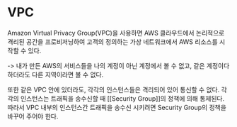 # VPC
Amazon Virtual Privacy Group(VPC)을 사용하면 AWS 클라우드에서 논리적으로 격리된 공간을 프로비저닝하여 고객의 정의하는 가상 네트워크에서 AWS 리소스를 시작할 수 있다.

-> 내가 만든 AWS의 서비스들을 나의 계정이 아닌 계정에서 볼 수 없고, 같은 계정이다 하더라도 다른 지역이라면 볼 수 없다.

또한 같은 VPC 안에 있더라도, 각각의 인스턴스들은 격리되어 있어 통신할 수 없다. 각각의 인스턴스는 트래픽을 송수신할 때 [[Security Group]]의 정책에 의해 통제된다. 따라서 VPC 내부의 인스턴스간 트래픽을 송수신 시키려면 Security Group의 정책을 바꾸어 주어야 한다.